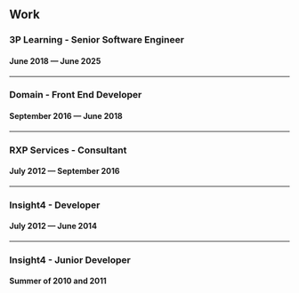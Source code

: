 ## Work

### 3P Learning - Senior Software Engineer
#### June 2018 — June 2025

---

### Domain - Front End Developer
#### September 2016 — June 2018

---

### RXP Services - Consultant
#### July 2012 — September 2016

---

### Insight4 - Developer
#### July 2012 — June 2014

---

### Insight4 - Junior Developer
#### Summer of 2010 and 2011
